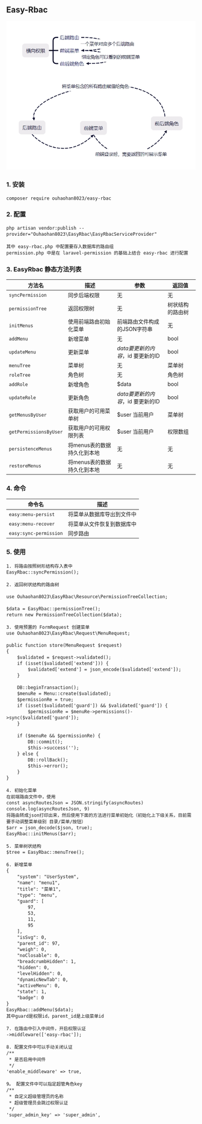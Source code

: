 ## Easy-Rbac

![easy-rbac](./easy-rbac.png)

### 1. 安装

```composer
composer require ouhaohan8023/easy-rbac
```

### 2. 配置

```
php artisan vendor:publish --provider="Ouhaohan8023\EasyRbac\EasyRbacServiceProvider"

其中 easy-rbac.php 中配置要存入数据库的路由组
permission.php 中是在 laravel-permission 的基础上结合 easy-rbac 进行配置

```

### 3. EasyRbac 静态方法列表

| 方法名                    | 描述               | 参数                      | 返回值      |
|------------------------|------------------|-------------------------|----------|
| `syncPermission`       | 同步后端权限           | 无                       | 无        |
| `permissionTree`       | 返回权限树            | 无                       | 树状结构的路由树 |
| `initMenus`            | 使用前端路由初始化菜单      | 前端路由文件构成的JSON字符串        | 无        |
| `addMenu`              | 新增菜单             | 无                       | bool     |
| `updateMenu`           | 更新菜单             | $data 要更新的内容，$id 要更新的ID | bool     |
| `menuTree`             | 菜单树              | 无                       | 菜单树      |
| `roleTree`             | 角色树              | 无                       | 角色树      |
| `addRole`              | 新增角色             | $data                   | bool     |
| `updateRole`           | 更新角色             | $data 要更新的内容，$id 要更新的ID | bool     |
| `getMenusByUser`       | 获取用户的可用菜单树       | $user 当前用户              | 菜单树      |
| `getPermissionsByUser` | 获取用户的可用权限列表      | $user 当前用户              | 权限数组     |
| `persistenceMenus`     | 将menus表的数据持久化到本地 | 无                       | 无        |
| `restoreMenus`         | 将menus表的数据持久化到本地 | 无                       | 无        |

### 4. 命令

| 命令名                    | 描述            |
|------------------------|---------------|
| `easy:menu-persist`    | 将菜单从数据库导出到文件中 |
| `easy:menu-recover`    | 将菜单从文件恢复到数据库中 |
| `easy:sync-permission` | 同步路由          |

### 5. 使用

```composer
1. 将路由按照树形结构存入表中
EasyRbac::syncPermission();

2. 返回树状结构的路由树

use Ouhaohan8023\EasyRbac\Resource\PermissionTreeCollection;

$data = EasyRbac::permissionTree();
return new PermissionTreeCollection($data);

3. 使用预置的 FormRequest 创建菜单
use Ouhaohan8023\EasyRbac\Request\MenuRequest;

public function store(MenuRequest $request)
{
    $validated = $request->validated();
    if (isset($validated['extend'])) {
        $validated['extend'] = json_encode($validated['extend']);
    }

    DB::beginTransaction();
    $menuRe = Menu::create($validated);
    $permissionRe = true;
    if (isset($validated['guard']) && $validated['guard']) {
        $permissionRe = $menuRe->permissions()->sync($validated['guard']);
    }

    if ($menuRe && $permissionRe) {
        DB::commit();
        $this->success('');
    } else {
        DB::rollBack();
        $this->error();
    }
}

4. 初始化菜单
在前端路由文件中，使用
const asyncRoutesJson = JSON.stringify(asyncRoutes)
console.log(asyncRoutesJson, 9)
将路由转成json打印出来，然后使用下面的方法进行菜单初始化（初始化上下级关系，目前需要手动调整菜单级别 目录/菜单/按钮）
$arr = json_decode($json, true);
EasyRbac::initMenus($arr);

5. 菜单树状结构
$tree = EasyRbac::menuTree();

6. 新增菜单
{
    "system": "UserSystem",
    "name": "menu1",
    "title": "菜单1",
    "type": "menu",
    "guard": [
        97,
        53,
        11,
        95
    ],
    "isSvg": 0,
    "parent_id": 97,
    "weigh": 0,
    "noClosable": 0,
    "breadcrumbHidden": 1,
    "hidden": 0,
    "levelHidden": 0,
    "dynamicNewTab": 0,
    "activeMenu": 0,
    "state": 1,
    "badge": 0
}
EasyRbac::addMenu($data);
其中guard是权限id，parent_id是上级菜单id

7. 在路由中引入中间件，开启权限认证
->middleware(['easy-rbac']);

8. 配置文件中可以手动关闭认证
/**
 * 是否启用中间件
 */
'enable_middleware' => true,

9。 配置文件中可以指定超管角色key
/**
 * 自定义超级管理员的名称
 * 超级管理员会跳过权限认证
 */
'super_admin_key' => 'super_admin',
```
